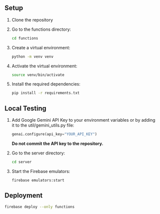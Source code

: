 ## Setup

1. Clone the repository
2. Go to the functions directory:
    ```sh
    cd functions
    ```
3. Create a virtual environment:
    ```sh
    python -m venv venv
    ```
4. Activate the virtual environment:
    ```sh
    source venv/bin/activate
    ```

5. Install the required dependencies:
    ```sh
    pip install -r requirements.txt
    ```

## Local Testing
1. Add Google Gemini API Key to your environment variables or by adding it to the util/gemini_utils.py file:
    ```python
    genai.configure(api_key="YOUR_API_KEY")
    ```
    **Do not commit the API key to the repository.**

2. Go to the server directory:
    ```sh
    cd server
    ```
3. Start the Firebase emulators:
    ```sh
    firebase emulators:start
    ```

## Deployment
```sh
firebase deploy --only functions
```